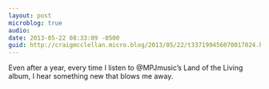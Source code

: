 ```yaml
---
layout: post
microblog: true
audio: 
date: 2013-05-22 08:33:09 -0500
guid: http://craigmcclellan.micro.blog/2013/05/22/t337199456070017024.html
---
```

Even after a year, every time I listen to @MPJmusic’s Land of the Living album, I hear something new that blows me away.
